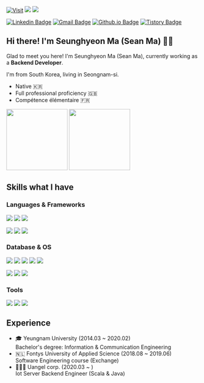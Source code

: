 [![Visit](https://hits.seeyoufarm.com/api/count/incr/badge.svg?url=https%3A%2F%2Fgithub.com%2Fseanmaaa&count_bg=%23039BE5&title_bg=%23555555&icon=&icon_color=%23E7E7E7&title=visit&edge_flat=false)](https://hits.seeyoufarm.com)
<img src="https://img.shields.io/github/followers/seanmaaa?style=social">
<img src="https://img.shields.io/github/stars/seanmaaa?style=social">

[![Linkedin Badge](https://img.shields.io/badge/Linkedin-0A66C2?style=flat&logo=Linkedin&logoColor=white)](https://www.linkedin.com/in/seunghyeon-ma/)
[![Gmail Badge](https://img.shields.io/badge/Gmail-EA4335?style=flat&logo=Gmail&logoColor=white)](mailto:kr.seunghyeon@gmail.com)
[![Github.io Badge](https://img.shields.io/badge/Algorithm%20Blog-546E7A?style=flat&logoColor=white)](https://seanmaaa.github.io/)
[![Tistory Badge](https://img.shields.io/badge/Tech%20Blog-6D4C41?style=flat&logoColor=white)](https://sean-ma.tistory.com/)

## Hi there! I'm Seunghyeon Ma (Sean Ma) 👋🏻

Glad to meet you here! I'm Seunghyeon Ma (Sean Ma), currently working as a **Backend Developer**.

I'm from South Korea, living in Seongnam-si.

 - Native 🇰🇷
 - Full professional proficiency 🇬🇧
 - Compétence élémentaire 🇫🇷

<p>
<img src="https://github-readme-stats.vercel.app/api/top-langs/?username=seanmaaa&layout=compact" height="160">
<img src="https://github-readme-stats.vercel.app/api?username=seanmaaa&show_icons=true" height="160">
</p>

## Skills what I have

### Languages & Frameworks

<p>
<img src="https://img.shields.io/badge/Scala-DC322F?style=flat-square&logo=Scala&logoColor=white"/>
<img src="https://img.shields.io/badge/Java-007396?style=flat-square&logo=Java&logoColor=white"/>
<img src="https://img.shields.io/badge/JavaScript-F7DF1E?style=flat-square&logo=JavaScript&logoColor=white"/>
</p>

<p>
<img src="https://img.shields.io/badge/Spring%20Boot-6DB33F?style=flat-square&logo=Spring%20Boot&logoColor=white"/>
<img src="https://img.shields.io/badge/Play%20Framework-A1CF56?style=flat-square&logoColor=white"/>
<img src="https://img.shields.io/badge/Akka-4A9EC2?style=flat-square&logoColor=white"/>
</p>

### Database & OS

<p>
<img src="https://img.shields.io/badge/MariaDB-003545?style=flat-square&logo=MariaDB&logoColor=white"/>
<img src="https://img.shields.io/badge/Redis-DC382D?style=flat-square&logo=Redis&logoColor=white"/>
<img src="https://img.shields.io/badge/PostgreSQL-4169E1?style=flat-square&logo=PostgreSQL&logoColor=white"/>
<img src="https://img.shields.io/badge/TimescaleDB-FDB515?style=flat-square&logo=Timescale&logoColor=white"/>
<img src="https://img.shields.io/badge/Apache%20Cassandra-1287B1?style=flat-square&logo=Apache%20Cassandra&logoColor=white"/>
</p>

<p>
<img src="https://img.shields.io/badge/Docker-2496ED?style=flat-square&logo=Docker&logoColor=white"/>
<img src="https://img.shields.io/badge/CentOS-262577?style=flat-square&logo=CentOS&logoColor=white"/>
<img src="https://img.shields.io/badge/Ubuntu-E95420?style=flat-square&logo=Ubuntu&logoColor=white"/>
</p>

### Tools

<p>
<img src="https://img.shields.io/badge/Jenkins-D24939?style=flat-square&logo=Jenkins&logoColor=white"/>
<img src="https://img.shields.io/badge/Jira-0052CC?style=flat-square&logo=Jira&logoColor=white"/>
<img src="https://img.shields.io/badge/Git-F05032?style=flat-square&logo=Git&logoColor=white"/>
</p>

## Experience

- 🎓 Yeungnam University (2014.03 ~ 2020.02)  
Bachelor's degree: Information & Communication Engineering
- 🇳🇱 Fontys University of Applied Science (2018.08 ~ 2019.06)  
Software Engineering course (Exchange) 
- 🧑🏻‍💻 Uangel corp. (2020.03 ~ )  
Iot Server Backend Engineer (Scala & Java)


<!--
**seanmaaa/seanmaaa** is a ✨ _special_ ✨ repository because its `README.md` (this file) appears on your GitHub profile.

Here are some ideas to get you started:

- 🔭 I’m currently working on ...
- 🌱 I’m currently learning ...
- 👯 I’m looking to collaborate on ...
- 🤔 I’m looking for help with ...
- 💬 Ask me about ...
- 📫 How to reach me: ...
- 😄 Pronouns: ...
- ⚡ Fun fact: ...
-->
